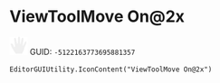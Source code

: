 # ViewToolMove On@2x
![](/img/ViewToolMove%20On@2x.png)
GUID: `-5122163773695881357`
```
EditorGUIUtility.IconContent("ViewToolMove On@2x")
```
